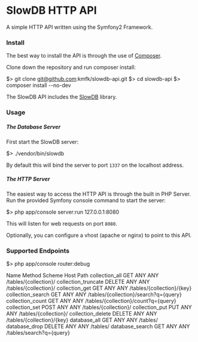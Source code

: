 SlowDB HTTP API
===============

A simple HTTP API written using the Symfony2 Framework.

### Install

The best way to install the API is through the use of [Composer](http://getcomposer.org/download).

Clone down the repository and run composer install:

  $> git clone git@github.com:kmfk/slowdb-api.git
  $> cd slowdb-api
  $> composer install --no-dev

The SlowDB API includes the [SlowDB](https://github.com/kmfk/slowdb) library.

### Usage

##### The Database Server

First start the SlowDB server:

  $> ./vendor/bin/slowdb

By default this will bind the server to port `1337` on the localhost address.

##### The HTTP Server

The easiest way to access the HTTP API is through the built in PHP Server. Run
the provided Symfony console command to start the server:

  $> php app/console server:run 127.0.0.1:8080

This will listen for web requests on port `8080`.

Optionally, you can configure a vhost (apache or nginx) to point to this API.

### Supported Endpoints

  $> php app/console router:debug

  Name                Method Scheme Host Path
  collection_all      GET    ANY    ANY  /tables/{collection}/
  collection_truncate DELETE ANY    ANY  /tables/{collection}/
  collection_get      GET    ANY    ANY  /tables/{collection}/{key}
  collection_search   GET    ANY    ANY  /tables/{collection}/search?q={query}
  collection_count    GET    ANY    ANY  /tables/{collection}/count?q={query}
  collection_set      POST   ANY    ANY  /tables/{collection}/
  collection_put      PUT    ANY    ANY  /tables/{collection}/
  collection_delete   DELETE ANY    ANY  /tables/{collection}/{key}
  database_all        GET    ANY    ANY  /tables/
  database_drop       DELETE ANY    ANY  /tables/
  database_search     GET    ANY    ANY  /tables/search?q={query}
